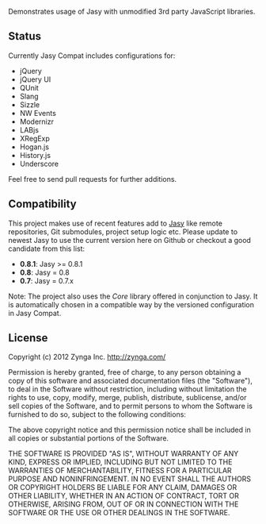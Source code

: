 Demonstrates usage of Jasy with unmodified 3rd party JavaScript libraries.

## Status

Currently Jasy Compat includes configurations for:

* jQuery
* jQuery UI
* QUnit
* Slang
* Sizzle
* NW Events
* Modernizr
* LABjs
* XRegExp
* Hogan.js
* History.js
* Underscore

Feel free to send pull requests for further additions.

## Compatibility

This project makes use of recent features add to [Jasy](http://github.com/zynga/jasy) like remote repositories, Git submodules, project setup logic etc. Please update to newest Jasy to use the current version here on Github or checkout a good candidate from this list:

* **0.8.1**: Jasy >= 0.8.1
* **0.8**: Jasy = 0.8
* **0.7**: Jasy = 0.7.x

Note: The project also uses the *Core* library offered in conjunction to Jasy. It is automatically chosen in a compatible way by the versioned configuration in Jasy Compat.

## License

Copyright (c) 2012 Zynga Inc. http://zynga.com/

Permission is hereby granted, free of charge, to any person obtaining
a copy of this software and associated documentation files (the
"Software"), to deal in the Software without restriction, including
without limitation the rights to use, copy, modify, merge, publish,
distribute, sublicense, and/or sell copies of the Software, and to
permit persons to whom the Software is furnished to do so, subject to
the following conditions:

The above copyright notice and this permission notice shall be
included in all copies or substantial portions of the Software.

THE SOFTWARE IS PROVIDED "AS IS", WITHOUT WARRANTY OF ANY KIND,
EXPRESS OR IMPLIED, INCLUDING BUT NOT LIMITED TO THE WARRANTIES OF
MERCHANTABILITY, FITNESS FOR A PARTICULAR PURPOSE AND
NONINFRINGEMENT. IN NO EVENT SHALL THE AUTHORS OR COPYRIGHT HOLDERS BE
LIABLE FOR ANY CLAIM, DAMAGES OR OTHER LIABILITY, WHETHER IN AN ACTION
OF CONTRACT, TORT OR OTHERWISE, ARISING FROM, OUT OF OR IN CONNECTION
WITH THE SOFTWARE OR THE USE OR OTHER DEALINGS IN THE SOFTWARE.
